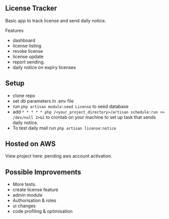
## License Tracker

Basic app to track license and send daily notice.

Features 
- dashboard
- license listing
- revoke license
- license update
- report sending.
- daily notice on expiry licenses

## Setup
- clone repo
- set db parameters in .env file
- run `php artisan module:seed License` to seed database 
- add `* * * * * php /<your_project_directory>/artisan schedule:run >> /dev/null 2>&1` to crontab on your machine to set up task that sends daily notice.
- To test daily mail run `php artisan license:notice`

## Hosted on AWS

View project here: pending aws account activation.

## Possible Improvements 
- More tests.
- create license feature
- admin module
- Authorisation & roles
- ui changes
- code profiling & optimisation

